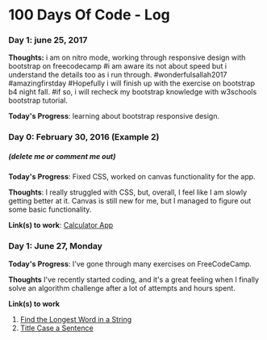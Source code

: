 # 100 Days Of Code - Log

### Day 1: june 25, 2017 
**Thoughts:**  i am on nitro mode, working through responsive design with bootstrap on freecodecamp
#i am aware its not about speed but i understand the details too as i run through.
#wonderfulsallah2017 #amazingfirstday
#Hopefully i will finish up with the exercise on bootstrap b4 night fall.
#if so, i will recheck my bootstrap knowledge with w3schools bootstrap tutorial.

**Today's Progress**: learning about bootstrap responsive design.





### Day 0: February 30, 2016 (Example 2)
##### (delete me or comment me out)

**Today's Progress**: Fixed CSS, worked on canvas functionality for the app.

**Thoughts**: I really struggled with CSS, but, overall, I feel like I am slowly getting better at it. Canvas is still new for me, but I managed to figure out some basic functionality.

**Link(s) to work**: [Calculator App](http://www.example.com)


### Day 1: June 27, Monday

**Today's Progress**: I've gone through many exercises on FreeCodeCamp.

**Thoughts** I've recently started coding, and it's a great feeling when I finally solve an algorithm challenge after a lot of attempts and hours spent.

**Link(s) to work**
1. [Find the Longest Word in a String](https://www.freecodecamp.com/challenges/find-the-longest-word-in-a-string)
2. [Title Case a Sentence](https://www.freecodecamp.com/challenges/title-case-a-sentence)
